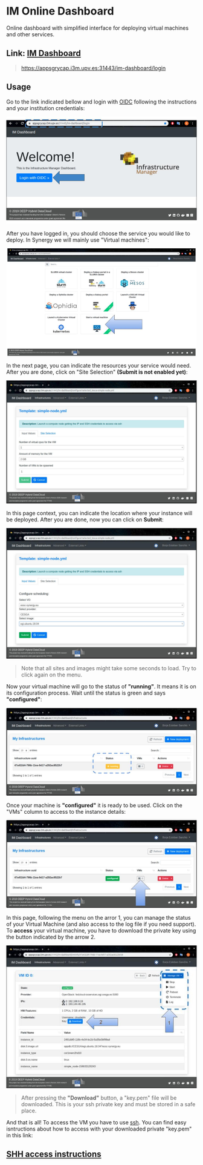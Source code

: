 # IM Online Dashboard
Online dashboard with simplified interface for deploying virtual machines and other services.

## Link: [IM Dashboard](https://appsgrycap.i3m.upv.es:31443/im-dashboard/login)

>https://appsgrycap.i3m.upv.es:31443/im-dashboard/login


## Usage

Go to the link indicated bellow and login with [OIDC](https://aai.egi.eu/oidc/) following the instructions and your institution credentials:

![IM_Welcome](./images/Welcome.jpg)

After you have logged in, you should choose the service you would like to deploy. In Synergy we will mainly use "Virtual machines":

![New_VM](./images/New_VM.jpg)

In the next page, you can indicate the resources your service would need. After you are done, click on "Site Selection" **(Submit is not enabled yet)**:

![VM_Specs](./images/VM_Specs.jpg)

In this page context, you can indicate the location where your instance will be deployed. After you are done, now you can click on **Submit**:

![VM_Site](./images/VM_Site.jpg)
> Note that all sites and images might take some seconds to load. Try to click again on the menu. 

Now your virtual machine will go to the status of **"running"**. It means it is on its configuration process. Wait until the status is green and says **"configured"**:

![Creating](./images/Creating.jpg)

Once your machine is **"configured"** it is ready to be used. Click on the "VMs" column to access to the instance details:

![Configured](./images/Configured.jpg)

In this page, following the menu on the arror 1, you can manage the status of your Virtual Machine (and also access to the log file if you need support). To **access** your virtual machine, you have to download the private key using the button indicated by the arrow 2. 

![VM_Details](./images/VM_Details.jpg)
> After pressing the **"Download"** button, a "key.pem" file will be downloaded. This is your ssh private key and must be stored in a safe place.

And that is all! To access the VM you have to use [ssh](https://www.ssh.com/ssh/key/). You can find easy isntructions about how to access with your downloaded private "key.pem" in this link:

## [SHH access instructions](../../ssh/README.md)
